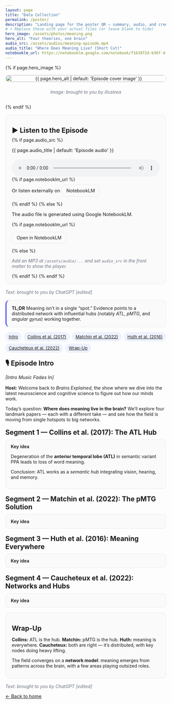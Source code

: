 ```yaml
---
layout: page
title: "Data Collection"
permalink: /poster/
description: "Landing page for the poster QR — summary, audio, and credits."
# ⬇️ Replace these with your actual files (or leave blank to hide)
hero_image: /assets/photos/meaning.png
hero_alt: "Four theories, one brain"
audio_src: /assets/audios/meaning-episode.mp4
audio_title: "Where Does Meaning Live? (Short Cut)"
notebooklm_url: https://notebooklm.google.com/notebook/f163972d-b36f-4fdf-af4e-f3416d89f409?artifactId=6ae5cf55-13e9-42af-9fab-9bc2afa8fbd6
---
```


<style>
  .pod-wrap{max-width:880px;margin:0 auto}
  .hero{display:flex;flex-direction:column;gap:.5rem;margin:0 0 1rem}
  .hero img{width:100%;height:auto;border-radius:14px;border:1px solid var(--card-bd,#e5e7eb)}
  .credit{font-style:italic;color:var(--text-muted,#6b7280)}
  .card{background:var(--card-bg,#fafafa);border:1px solid var(--card-bd,#e5e7eb);border-radius:14px;padding:1rem 1.2rem;margin:1rem 0}
  .callout{border-left:4px solid var(--accent,#6366f1);padding-left:1rem}
  .toc{display:flex;flex-wrap:wrap;gap:.5rem;margin:.5rem 0 1rem}
  .pill{font-size:.85rem;padding:.3rem .6rem;border-radius:999px;background:var(--chip-bg,#eef2ff);border:1px solid var(--chip-bd,#dbeafe)}
  details{border:1px solid var(--card-bd,#e5e7eb);border-radius:12px;padding:.8rem 1rem;margin:.6rem 0;background:var(--card-bg,#fafafa)}
  details > summary{cursor:pointer;font-weight:600;list-style:none}
  details > summary::-webkit-details-marker{display:none}
  h2{margin:1.2rem 0 .6rem}
  h3{margin:.8rem 0 .3rem}
  .small{font-size:.92rem}
  .audio-card audio{width:100%;margin-top:.25rem}
  a.button{display:inline-block;padding:.55rem .9rem;border:1px solid var(--card-bd,#e5e7eb);border-radius:.75rem;text-decoration:none}
</style>

<div class="pod-wrap">

  <!-- HERO IMAGE (replace path in front matter) -->
  {% if page.hero_image %}
  <header class="hero">
    <img src="{{ page.hero_image | relative_url }}" alt="{{ page.hero_alt | default: 'Episode cover image' }}">
    <p class="credit">Image: <i>brought to you by illustrea</i></p>
  </header>
  {% endif %}

  <!-- AUDIO PLAYER (use /assets/audio/... mp3 in front matter) -->
  <section class="card audio-card">
    <h2>▶️ Listen to the Episode</h2>
    {% if page.audio_src %}
      <p class="small">{{ page.audio_title | default: 'Episode audio' }}</p>
      <audio controls preload="metadata">
        <source src="{{ page.audio_src | relative_url }}" type="audio/mpeg">
        Your browser doesn’t support the audio element. You can <a href="{{ page.audio_src | relative_url }}">download the MP3</a>.
      </audio>
      {% if page.notebooklm_url %}
      <p class="small" style="margin-top:.5rem">
        Or listen externally on
        <a class="button" href="{{ page.notebooklm_url }}" target="_blank" rel="noopener">NotebookLM</a>
      </p>
      {% endif %}
    {% else %}
      <p class="small">The audio file is generated using Google NotebookLM.</p>
      {% if page.notebooklm_url %}
      <p><a class="button" href="{{ page.notebooklm_url }}" target="_blank" rel="noopener">Open in NotebookLM</a></p>
      {% else %}
      <p class="credit">Add an MP3 at <code>/assets/audio/...</code> and set <code>audio_src</code> in the front matter to show the player.</p>
      {% endif %}
    {% endif %}
  </section>

  <p class="credit">Text: <i>brought to you by ChatGPT [edited]</i></p>

  <section class="card callout">
    <strong>TL;DR</strong> Meaning isn’t in a single “spot.” Evidence points to a distributed network with influential hubs
    (notably <em>ATL</em>, <em>pMTG</em>, and <em>angular gyrus</em>) working together.
  </section>

  <nav class="toc" aria-label="Episode sections">
    <a class="pill" href="#intro">Intro</a>
    <a class="pill" href="#collins-2017">Collins et&nbsp;al. (2017)</a>
    <a class="pill" href="#matchin-2022">Matchin et&nbsp;al. (2022)</a>
    <a class="pill" href="#huth-2016">Huth et&nbsp;al. (2016)</a>
    <a class="pill" href="#caucheteux-2022">Caucheteux et&nbsp;al. (2022)</a>
    <a class="pill" href="#wrap-up">Wrap-Up</a>
  </nav>

  <section id="intro">
    <h2>🎙️ Episode Intro</h2>
    <p class="small"><em>[Intro Music Fades In]</em></p>
    <p><strong>Host:</strong> Welcome back to <em>Brains Explained</em>, the show where we dive into the latest neuroscience and cognitive science to figure out how our minds work.</p>
    <p>Today’s question: <strong>Where does meaning live in the brain?</strong> We’ll explore four landmark papers — each with a different take — and see how the field is moving from single hotspots to big networks.</p>
  </section>

  <section id="collins-2017">
    <h2>Segment 1 — Collins et&nbsp;al. (2017): The ATL Hub</h2>
    <details open>
      <summary>Key idea</summary>
      <p>Degeneration of the <strong>anterior temporal lobe (ATL)</strong> in semantic variant PPA leads to loss of word meaning.</p>
      <p>Conclusion: ATL works as a <em>semantic hub</em> integrating vision, hearing, and memory.</p>
    </details>
  </section>

  <section id="matchin-2022">
    <h2>Segment 2 — Matchin et&nbsp;al. (2022): The pMTG Solution</h2>
    <details>
      <summary>Key idea</summary>
      <p>Lesion–symptom mapping points to <strong>posterior middle temporal gyrus (pMTG)</strong> as key for comprehension, rather than classic Wernicke’s area.</p>
      <p>Conclusion: Meaning is more posterior; <strong>pMTG</strong> links word forms to concepts.</p>
    </details>
  </section>

  <section id="huth-2016">
    <h2>Segment 3 — Huth et&nbsp;al. (2016): Meaning Everywhere</h2>
    <details>
      <summary>Key idea</summary>
      <p>Natural-speech fMRI reveals widespread “<strong>semantic maps</strong>” across temporal, parietal, and frontal cortices for different categories.</p>
      <p>Conclusion: Meaning is <strong>distributed</strong> across cortex.</p>
    </details>
  </section>

  <section id="caucheteux-2022">
    <h2>Segment 4 — Caucheteux et&nbsp;al. (2022): Networks and Hubs</h2>
    <details>
      <summary>Key idea</summary>
      <p>Brain activity compared to deep language models shows both widespread activation and <strong>key hotspots</strong> (ATL, pMTG, angular gyrus) predictive of semantic content.</p>
      <p>Conclusion: It’s distributed <em>and</em> organized around crucial hubs.</p>
    </details>
  </section>

  <section id="wrap-up" class="card">
    <h2>Wrap-Up</h2>
    <p><strong>Collins:</strong> ATL is the hub. <strong>Matchin:</strong> pMTG is the hub. <strong>Huth:</strong> meaning is everywhere. <strong>Caucheteux:</strong> both are right — it’s distributed, with key nodes doing heavy lifting.</p>
    <p>The field converges on a <strong>network model</strong>: meaning emerges from patterns across the brain, with a few areas playing outsized roles.</p>
  </section>

  <footer>
    <p class="credit">Text: <i>brought to you by ChatGPT [edited]</i></p>
    <p class="small"><a href="{{ '/' | relative_url }}">← Back to home</a></p>
  </footer>

</div>
